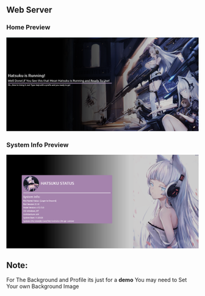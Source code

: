 ## Web Server
### Home Preview
![Home_Preview](https://raw.githubusercontent.com/NatsuNTX/Hatsu-rewrite/development/http/web/sample/home.png)
### System Info Preview
![SYS_Preview](https://raw.githubusercontent.com/NatsuNTX/Hatsu-rewrite/development/http/web/sample/info%20system.png)

## Note:
For The Background and Profile its just for a **demo** You may need to Set Your own Background Image
